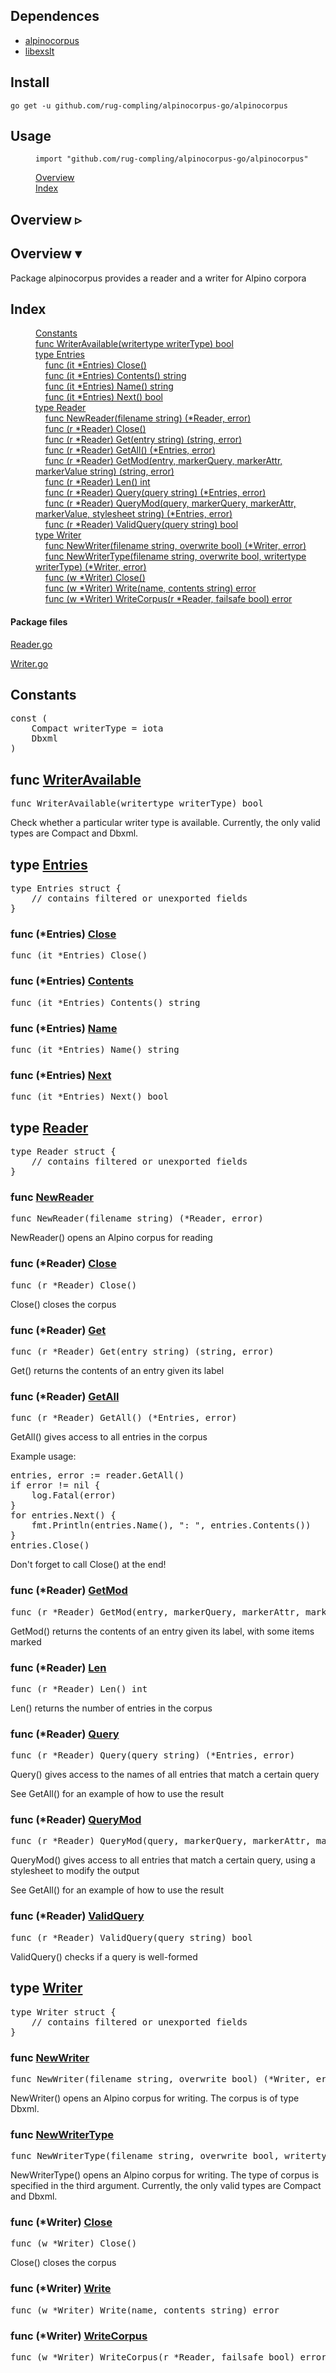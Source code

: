 ## Dependences

 * [alpinocorpus](https://github.com/rug-compling/alpinocorpus)
 * [libexslt](http://xmlsoft.org/xslt/EXSLT/)

## Install

    go get -u github.com/rug-compling/alpinocorpus-go/alpinocorpus

## Usage

<!--
	Copyright 2009 The Go Authors. All rights reserved.
	Use of this source code is governed by a BSD-style
	license that can be found in the LICENSE file.
-->


<div id="short-nav">
<dl>
<dd><code>import "github.com/rug-compling/alpinocorpus-go/alpinocorpus"</code></dd>
</dl>
<dl>
<dd><a href="#overview" class="overviewLink">Overview</a></dd>
<dd><a href="#index">Index</a></dd>


</dl>
</div>
<!-- The package's Name is printed as title by the top-level template -->
<div id="overview" class="toggleVisible">
<div class="collapsed">
<h2 class="toggleButton" title="Click to show Overview section">Overview ▹</h2>
</div>
<div class="expanded">
<h2 class="toggleButton" title="Click to hide Overview section">Overview ▾</h2>
<p>
Package alpinocorpus provides a reader and a writer for Alpino corpora
</p>

</div>
</div>


<h2 id="index">Index</h2>
<!-- Table of contents for API; must be named manual-nav to turn off auto nav. -->
<div id="manual-nav">
<dl>

<dd><a href="#constants">Constants</a></dd>




<dd><a href="#WriterAvailable">func WriterAvailable(writertype writerType) bool</a></dd>



<dd><a href="#Entries">type Entries</a></dd>



<dd>&nbsp; &nbsp; <a href="#Entries.Close">func (it *Entries) Close()</a></dd>


<dd>&nbsp; &nbsp; <a href="#Entries.Contents">func (it *Entries) Contents() string</a></dd>


<dd>&nbsp; &nbsp; <a href="#Entries.Name">func (it *Entries) Name() string</a></dd>


<dd>&nbsp; &nbsp; <a href="#Entries.Next">func (it *Entries) Next() bool</a></dd>



<dd><a href="#Reader">type Reader</a></dd>


<dd>&nbsp; &nbsp; <a href="#NewReader">func NewReader(filename string) (*Reader, error)</a></dd>



<dd>&nbsp; &nbsp; <a href="#Reader.Close">func (r *Reader) Close()</a></dd>


<dd>&nbsp; &nbsp; <a href="#Reader.Get">func (r *Reader) Get(entry string) (string, error)</a></dd>


<dd>&nbsp; &nbsp; <a href="#Reader.GetAll">func (r *Reader) GetAll() (*Entries, error)</a></dd>


<dd>&nbsp; &nbsp; <a href="#Reader.GetMod">func (r *Reader) GetMod(entry, markerQuery, markerAttr, markerValue string) (string, error)</a></dd>


<dd>&nbsp; &nbsp; <a href="#Reader.Len">func (r *Reader) Len() int</a></dd>


<dd>&nbsp; &nbsp; <a href="#Reader.Query">func (r *Reader) Query(query string) (*Entries, error)</a></dd>


<dd>&nbsp; &nbsp; <a href="#Reader.QueryMod">func (r *Reader) QueryMod(query, markerQuery, markerAttr, markerValue, stylesheet string) (*Entries, error)</a></dd>


<dd>&nbsp; &nbsp; <a href="#Reader.ValidQuery">func (r *Reader) ValidQuery(query string) bool</a></dd>



<dd><a href="#Writer">type Writer</a></dd>


<dd>&nbsp; &nbsp; <a href="#NewWriter">func NewWriter(filename string, overwrite bool) (*Writer, error)</a></dd>


<dd>&nbsp; &nbsp; <a href="#NewWriterType">func NewWriterType(filename string, overwrite bool, writertype writerType) (*Writer, error)</a></dd>



<dd>&nbsp; &nbsp; <a href="#Writer.Close">func (w *Writer) Close()</a></dd>


<dd>&nbsp; &nbsp; <a href="#Writer.Write">func (w *Writer) Write(name, contents string) error</a></dd>


<dd>&nbsp; &nbsp; <a href="#Writer.WriteCorpus">func (w *Writer) WriteCorpus(r *Reader, failsafe bool) error</a></dd>



</dl>




<h4>Package files</h4>
<p>
<span style="font-size:90%">

<a href="/target/Reader.go">Reader.go</a>

<a href="/target/Writer.go">Writer.go</a>

</span>
</p>



<h2 id="constants">Constants</h2>

<pre>const (
    Compact writerType = iota
    Dbxml
)</pre>







<h2 id="WriterAvailable">func <a href="/target/Writer.go?s=2584:2632#L112">WriterAvailable</a></h2>
<pre>func WriterAvailable(writertype writerType) bool</pre>
<p>
Check whether a particular writer type is available.
Currently, the only valid types are Compact and Dbxml.
</p>






<h2 id="Entries">type <a href="/target/Reader.go?s=346:510#L14">Entries</a></h2>
<pre>type Entries struct {
    <span class="comment">// contains filtered or unexported fields</span>
}</pre>












<h3 id="Entries.Close">func (*Entries) <a href="/target/Reader.go?s=1093:1119#L52">Close</a></h3>
<pre>func (it *Entries) Close()</pre>





<h3 id="Entries.Contents">func (*Entries) <a href="/target/Reader.go?s=912:948#L42">Contents</a></h3>
<pre>func (it *Entries) Contents() string</pre>





<h3 id="Entries.Name">func (*Entries) <a href="/target/Reader.go?s=858:890#L38">Name</a></h3>
<pre>func (it *Entries) Name() string</pre>





<h3 id="Entries.Next">func (*Entries) <a href="/target/Reader.go?s=512:542#L23">Next</a></h3>
<pre>func (it *Entries) Next() bool</pre>







<h2 id="Reader">type <a href="/target/Reader.go?s=1201:1298#L59">Reader</a></h2>
<pre>type Reader struct {
    <span class="comment">// contains filtered or unexported fields</span>
}</pre>










<h3 id="NewReader">func <a href="/target/Reader.go?s=1350:1398#L66">NewReader</a></h3>
<pre>func NewReader(filename string) (*Reader, error)</pre>
<p>
NewReader() opens an Alpino corpus for reading
</p>






<h3 id="Reader.Close">func (*Reader) <a href="/target/Reader.go?s=2110:2134#L100">Close</a></h3>
<pre>func (r *Reader) Close()</pre>
<p>
Close() closes the corpus
</p>





<h3 id="Reader.Get">func (*Reader) <a href="/target/Reader.go?s=2263:2313#L108">Get</a></h3>
<pre>func (r *Reader) Get(entry string) (string, error)</pre>
<p>
Get() returns the contents of an entry given its label
</p>





<h3 id="Reader.GetAll">func (*Reader) <a href="/target/Reader.go?s=2914:2957#L136">GetAll</a></h3>
<pre>func (r *Reader) GetAll() (*Entries, error)</pre>
<p>
GetAll() gives access to all entries in the corpus
</p>
<p>
Example usage:
</p>
<pre>entries, error := reader.GetAll()
if error != nil {
    log.Fatal(error)
}
for entries.Next() {
    fmt.Println(entries.Name(), &#34;: &#34;, entries.Contents())
}
entries.Close()
</pre>
<p>
Don&#39;t forget to call Close() at the end!
</p>





<h3 id="Reader.GetMod">func (*Reader) <a href="/target/Reader.go?s=5466:5557#L232">GetMod</a></h3>
<pre>func (r *Reader) GetMod(entry, markerQuery, markerAttr, markerValue string) (string, error)</pre>
<p>
GetMod() returns the contents of an entry given its label, with some items marked
</p>





<h3 id="Reader.Len">func (*Reader) <a href="/target/Reader.go?s=1981:2007#L92">Len</a></h3>
<pre>func (r *Reader) Len() int</pre>
<p>
Len() returns the number of entries in the corpus
</p>





<h3 id="Reader.Query">func (*Reader) <a href="/target/Reader.go?s=3617:3671#L164">Query</a></h3>
<pre>func (r *Reader) Query(query string) (*Entries, error)</pre>
<p>
Query() gives access to the names of all entries that match a certain query
</p>
<p>
See GetAll() for an example of how to use the result
</p>





<h3 id="Reader.QueryMod">func (*Reader) <a href="/target/Reader.go?s=4147:4254#L183">QueryMod</a></h3>
<pre>func (r *Reader) QueryMod(query, markerQuery, markerAttr, markerValue, stylesheet string) (*Entries, error)</pre>
<p>
QueryMod() gives access to all entries that match a certain query, using a stylesheet to modify the output
</p>
<p>
See GetAll() for an example of how to use the result
</p>





<h3 id="Reader.ValidQuery">func (*Reader) <a href="/target/Reader.go?s=3249:3295#L149">ValidQuery</a></h3>
<pre>func (r *Reader) ValidQuery(query string) bool</pre>
<p>
ValidQuery() checks if a query is well-formed
</p>







<h2 id="Writer">type <a href="/target/Writer.go?s=153:250#L5">Writer</a></h2>
<pre>type Writer struct {
    <span class="comment">// contains filtered or unexported fields</span>
}</pre>










<h3 id="NewWriter">func <a href="/target/Writer.go?s=512:576#L26">NewWriter</a></h3>
<pre>func NewWriter(filename string, overwrite bool) (*Writer, error)</pre>
<p>
NewWriter() opens an Alpino corpus for writing.
The corpus is of type Dbxml.
</p>




<h3 id="NewWriterType">func <a href="/target/Writer.go?s=1133:1224#L47">NewWriterType</a></h3>
<pre>func NewWriterType(filename string, overwrite bool, writertype writerType) (*Writer, error)</pre>
<p>
NewWriterType() opens an Alpino corpus for writing.
The type of corpus is specified in the third argument.
Currently, the only valid types are Compact and Dbxml.
</p>






<h3 id="Writer.Close">func (*Writer) <a href="/target/Writer.go?s=2244:2268#L96">Close</a></h3>
<pre>func (w *Writer) Close()</pre>
<p>
Close() closes the corpus
</p>





<h3 id="Writer.Write">func (*Writer) <a href="/target/Writer.go?s=1615:1666#L65">Write</a></h3>
<pre>func (w *Writer) Write(name, contents string) error</pre>





<h3 id="Writer.WriteCorpus">func (*Writer) <a href="/target/Writer.go?s=1947:2007#L80">WriteCorpus</a></h3>
<pre>func (w *Writer) WriteCorpus(r *Reader, failsafe bool) error</pre>





</div>











